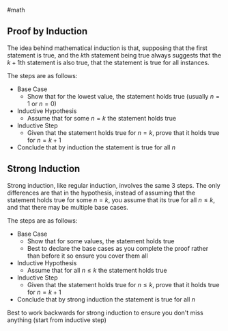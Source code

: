 #math 

## Proof by Induction

The idea behind mathematical induction is that, supposing that the first statement is true, and the $k$th statement being true always suggests that the $k+1$th statement is also true, that the statement is true for all instances. 

The steps are as follows:

- Base Case
	- Show that for the lowest value, the statement holds true (usually $n=1$ or $n=0$)
- Inductive Hypothesis
	- Assume that for some $n=k$ the statement holds true
- Inductive Step
	- Given that the statement holds true for $n=k$, prove that it holds true for $n=k+1$
- Conclude that by induction the statement is true for all $n$ 

## Strong Induction

Strong induction, like regular induction, involves the same 3 steps. The only differences are that in the hypothesis, instead of assuming that the statement holds true for some $n=k$, you assume that its true for all $n \leq k$, and that there may be multiple base cases.

The steps are as follows:

- Base Case
	- Show that for some values, the statement holds true
	- Best to declare the base cases as you complete the proof rather than before it so ensure you cover them all
- Inductive Hypothesis
	- Assume that for all $n \leq k$ the statement holds true
- Inductive Step
	- Given that the statement holds true for $n \leq k$, prove that it holds true for $n=k+1$
- Conclude that by strong induction the statement is true for all $n$ 

Best to work backwards for strong induction to ensure you don't miss anything (start from inductive step)